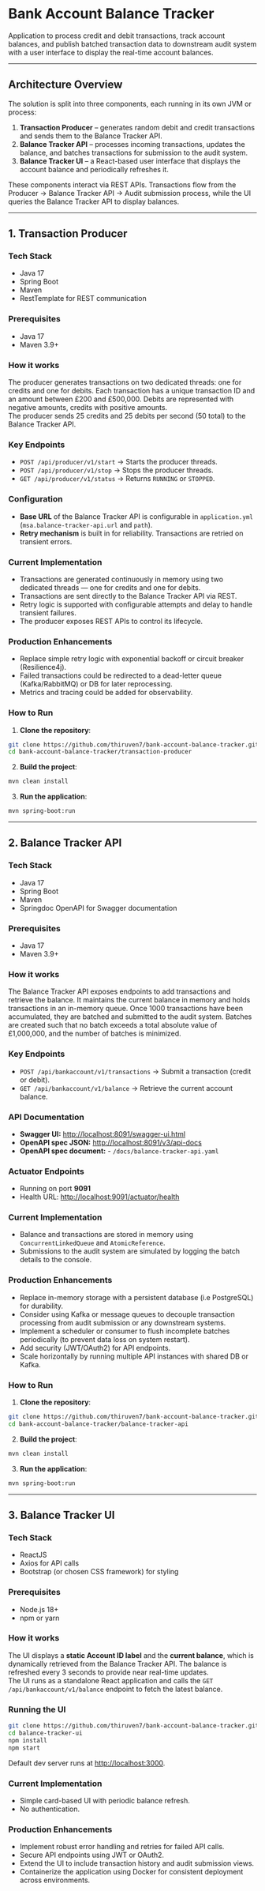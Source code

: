 # Bank Account Balance Tracker
Application to process credit and debit transactions, track account balances, and publish batched transaction data to downstream audit system with a user interface to display the real-time account balances.

---

## Architecture Overview

The solution is split into three components, each running in its own JVM or process:

1. **Transaction Producer** – generates random debit and credit transactions and sends them to the Balance Tracker API.  
2. **Balance Tracker API** – processes incoming transactions, updates the balance, and batches transactions for submission to the audit system.  
3. **Balance Tracker UI** – a React-based user interface that displays the account balance and periodically refreshes it.  

These components interact via REST APIs.
Transactions flow from the Producer → Balance Tracker API → Audit submission process, while the UI queries the Balance Tracker API to display balances.


---

## 1. Transaction Producer

### Tech Stack
- Java 17  
- Spring Boot  
- Maven  
- RestTemplate for REST communication  

### Prerequisites
- Java 17  
- Maven 3.9+  

### How it works
The producer generates transactions on two dedicated threads: one for credits and one for debits. Each transaction has a unique transaction ID and an amount between £200 and £500,000. Debits are represented with negative amounts, credits with positive amounts.  
The producer sends 25 credits and 25 debits per second (50 total) to the Balance Tracker API.

### Key Endpoints
- `POST /api/producer/v1/start` → Starts the producer threads.
- `POST /api/producer/v1/stop` → Stops the producer threads.
- `GET /api/producer/v1/status` → Returns `RUNNING` or `STOPPED`.

### Configuration
- **Base URL** of the Balance Tracker API is configurable in `application.yml` (`msa.balance-tracker-api.url` and `path`).  
- **Retry mechanism** is built in for reliability. Transactions are retried on transient errors.  

### Current Implementation
- Transactions are generated continuously in memory using two dedicated threads — one for credits and one for debits.
- Transactions are sent directly to the Balance Tracker API via REST.
- Retry logic is supported with configurable attempts and delay to handle transient failures.
- The producer exposes REST APIs to control its lifecycle.

### Production Enhancements
- Replace simple retry logic with exponential backoff or circuit breaker (Resilience4j).  
- Failed transactions could be redirected to a dead-letter queue (Kafka/RabbitMQ) or DB for later reprocessing.  
- Metrics and tracing could be added for observability.  

### How to Run
1. **Clone the repository**:
```bash
git clone https://github.com/thiruven7/bank-account-balance-tracker.git
cd bank-account-balance-tracker/transaction-producer
```
2. **Build the project**:
```bash
mvn clean install
```
3. **Run the application**:
```bash
mvn spring-boot:run
```

---

## 2. Balance Tracker API

### Tech Stack
- Java 17 
- Spring Boot  
- Maven 
- Springdoc OpenAPI for Swagger documentation  

### Prerequisites
- Java 17  
- Maven 3.9+  

### How it works
The Balance Tracker API exposes endpoints to add transactions and retrieve the balance. It maintains the current balance in memory and holds transactions in an in-memory queue. 
Once 1000 transactions have been accumulated, they are batched and submitted to the audit system. Batches are created such that no batch exceeds a total absolute value of £1,000,000, and the number of batches is minimized.

### Key Endpoints
- `POST /api/bankaccount/v1/transactions` → Submit a transaction (credit or debit).  
- `GET /api/bankaccount/v1/balance` → Retrieve the current account balance.  

### API Documentation
- **Swagger UI:** [http://localhost:8091/swagger-ui.html](http://localhost:8091/swagger-ui.html)  
- **OpenAPI spec JSON:** [http://localhost:8091/v3/api-docs](http://localhost:8091/v3/api-docs) 
- **OpenAPI spec document:** - `/docs/balance-tracker-api.yaml`

### Actuator Endpoints
- Running on port **9091**  
- Health URL: [http://localhost:9091/actuator/health](http://localhost:9091/actuator/health)  

### Current Implementation
- Balance and transactions are stored in memory using `ConcurrentLinkedQueue` and `AtomicReference`.  
- Submissions to the audit system are simulated by logging the batch details to the console.  

### Production Enhancements
- Replace in-memory storage with a persistent database (i.e PostgreSQL) for durability.
- Consider using Kafka or message queues to decouple transaction processing from audit submission or any downstream systems. 
- Implement a scheduler or consumer to flush incomplete batches periodically (to prevent data loss on system restart).  
- Add security (JWT/OAuth2) for API endpoints.  
- Scale horizontally by running multiple API instances with shared DB or Kafka.

### How to Run
1. **Clone the repository**:
```bash
git clone https://github.com/thiruven7/bank-account-balance-tracker.git
cd bank-account-balance-tracker/balance-tracker-api
```
2. **Build the project**:
```bash
mvn clean install
```
3. **Run the application**:
```bash
mvn spring-boot:run
```
---

## 3. Balance Tracker UI

### Tech Stack
- ReactJS  
- Axios for API calls  
- Bootstrap (or chosen CSS framework) for styling  

### Prerequisites
- Node.js 18+  
- npm or yarn  

### How it works
The UI displays a **static Account ID label** and the **current balance**, which is dynamically retrieved from the Balance Tracker API. The balance is refreshed every 3 seconds to provide near real-time updates.  
The UI runs as a standalone React application and calls the `GET /api/bankaccount/v1/balance` endpoint to fetch the latest balance.

### Running the UI
```bash
git clone https://github.com/thiruven7/bank-account-balance-tracker.git
cd balance-tracker-ui
npm install
npm start
```
Default dev server runs at [http://localhost:3000](http://localhost:3000).  

### Current Implementation
- Simple card-based UI with periodic balance refresh.  
- No authentication.  

### Production Enhancements
- Implement robust error handling and retries for failed API calls.  
- Secure API endpoints using JWT or OAuth2.  
- Extend the UI to include transaction history and audit submission views.  
- Containerize the application using Docker for consistent deployment across environments.  